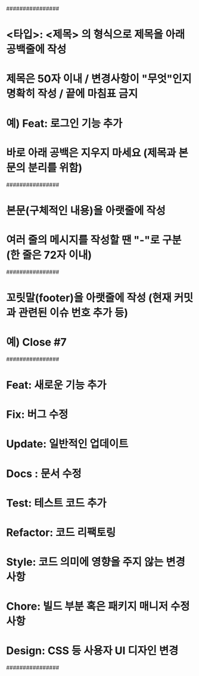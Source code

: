 ################
# <타입>: <제목> 의 형식으로 제목을 아래 공백줄에 작성
# 제목은 50자 이내 / 변경사항이 "무엇"인지 명확히 작성 / 끝에 마침표 금지
# 예) Feat: 로그인 기능 추가

# 바로 아래 공백은 지우지 마세요 (제목과 본문의 분리를 위함)

################
# 본문(구체적인 내용)을 아랫줄에 작성
# 여러 줄의 메시지를 작성할 땐 "-"로 구분 (한 줄은 72자 이내)

################
# 꼬릿말(footer)을 아랫줄에 작성 (현재 커밋과 관련된 이슈 번호 추가 등)
# 예) Close #7

################
# Feat: 새로운 기능 추가
# Fix: 버그 수정
# Update: 일반적인 업데이트
# Docs : 문서 수정
# Test: 테스트 코드 추가
# Refactor: 코드 리팩토링
# Style: 코드 의미에 영향을 주지 않는 변경사항
# Chore: 빌드 부분 혹은 패키지 매니저 수정사항
# Design: CSS 등 사용자 UI 디자인 변경
################
